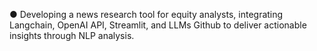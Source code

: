 ●	Developing a news research tool for equity analysts, integrating Langchain, OpenAI API, Streamlit, and LLMs 	Github to deliver actionable insights through NLP analysis.
